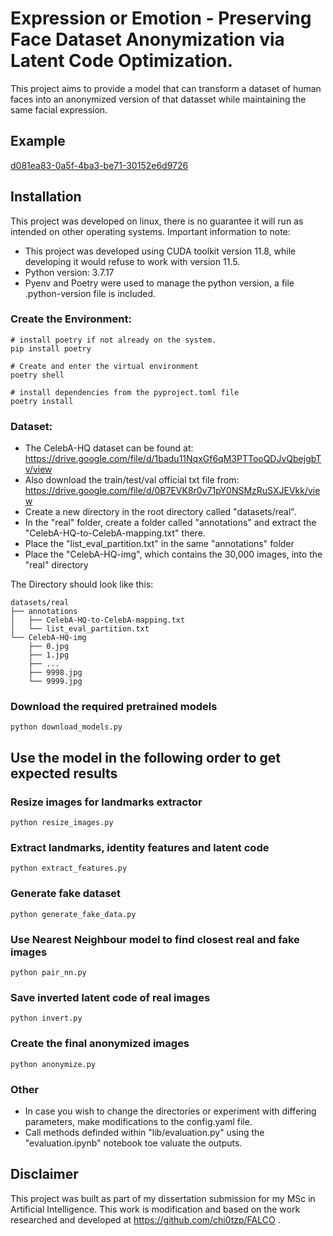 # Expression or Emotion - Preserving Face Dataset Anonymization via Latent Code Optimization.

This project aims to provide a model that can transform a dataset of human faces into an anonymized version of that datasset while maintaining the same facial expression.

## Example

[d081ea83-0a5f-4ba3-be71-30152e6d9726](https://github.com/user-attachments/assets/23e3e818-3d91-41b8-9ca1-918834fddfbe)

## Installation
This project was developed on linux, there is no guarantee it will run as intended on other operating systems.
Important information to note:

* This project was developed using CUDA toolkit version 11.8, while developing it would refuse to work with version 11.5.
* Python version: 3.7.17
* Pyenv and Poetry were used to manage the python version, a file .python-version file is included. 

### Create the Environment:
```
# install poetry if not already on the system.
pip install poetry

# Create and enter the virtual environment
poetry shell

# install dependencies from the pyproject.toml file
poetry install
```

### Dataset:
* The CelebA-HQ dataset can be found at: https://drive.google.com/file/d/1badu11NqxGf6qM3PTTooQDJvQbejgbTv/view
* Also download the train/test/val official txt file from: https://drive.google.com/file/d/0B7EVK8r0v71pY0NSMzRuSXJEVkk/view
* Create a new directory in the root directory called "datasets/real".
* In the "real" folder, create a folder called "annotations" and extract the "CelebA-HQ-to-CelebA-mapping.txt" there.
* Place the "list_eval_partition.txt" in the same "annotations" folder
* Place the "CelebA-HQ-img", which contains the 30,000 images, into the "real" directory 

The Directory should look like this:
```
datasets/real
├── annotations
│   ├── CelebA-HQ-to-CelebA-mapping.txt
│   └── list_eval_partition.txt
└── CelebA-HQ-img
    ├── 0.jpg
    ├── 1.jpg
    ├── ...
    ├── 9998.jpg
    └── 9999.jpg
```

### Download the required pretrained models
```
python download_models.py
```

## Use the model in the following order to get expected results
### Resize images for landmarks extractor
```
python resize_images.py
```
### Extract landmarks, identity features and latent code
```
python extract_features.py
```
### Generate fake dataset
```
python generate_fake_data.py
```
### Use Nearest Neighbour model to find closest real and fake images
```
python pair_nn.py
```
### Save inverted latent code of real images
```
python invert.py
```
### Create the final anonymized images
```
python anonymize.py
```
### Other
* In case you wish to change the directories or experiment with differing parameters, make modifications to the config.yaml file.
* Call methods definded within "lib/evaluation.py" using the "evaluation.ipynb" notebook toe valuate the outputs.

## Disclaimer
This project was built as part of my dissertation submission for my MSc in Artificial Intelligence. This work is modification and based on the work researched and developed at https://github.com/chi0tzp/FALCO .
